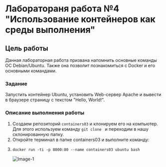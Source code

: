 # **Лаборатораня работа №4 "Использование контейнеров как среды выполнения"**
## Цель работы
Данная лабораторная работа призвана напомнить основные команды ОС Debian/Ubuntu. Также она позволит познакомиться с Docker и его основными командами.
### Задание 
Запустить контейнер Ubuntu, установить Web-сервер Apache и вывести в браузере страницу с текстом "Hello, World!".

 ### Описание выполнения работы
 1. Создаем репозиторий `containers03` и клонируем его на компьютер. Для этого используем команду ```git clone ``` и переходим в нашу склонированную папку.
 2. Откройте терминал в папке containers03 и выполните команду:
 3. ``` shell
    docker run -ti -p 8000:80 --name containers03 ubuntu bash
    ```
     ![Image-1](https://imgur.com/8qNuaZd.jpg)
